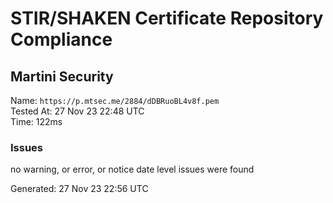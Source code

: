 # STIR/SHAKEN Certificate Repository Compliance

## Martini Security

Name: `https://p.mtsec.me/2884/dDBRuoBL4v8f.pem`\
Tested At: 27 Nov 23 22:48 UTC\
Time: 122ms

### Issues

no warning, or error, or notice date level issues were found

Generated: 27 Nov 23 22:56 UTC